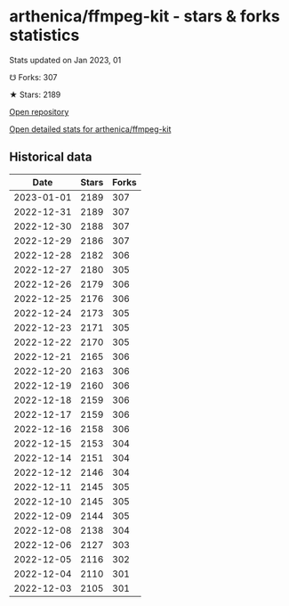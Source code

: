 # arthenica/ffmpeg-kit - stars & forks statistics

Stats updated on Jan 2023, 01

☋ Forks: 307

★ Stars: 2189

[Open repository](https://github.com/arthenica/ffmpeg-kit)

[Open detailed stats for arthenica/ffmpeg-kit](https://reviewgithub.com/rep/arthenica/ffmpeg-kit)

## Historical data
| Date | Stars | Forks |
|------|-------|-------|
| 2023-01-01 | 2189 | 307 | 
| 2022-12-31 | 2189 | 307 | 
| 2022-12-30 | 2188 | 307 | 
| 2022-12-29 | 2186 | 307 | 
| 2022-12-28 | 2182 | 306 | 
| 2022-12-27 | 2180 | 305 | 
| 2022-12-26 | 2179 | 306 | 
| 2022-12-25 | 2176 | 306 | 
| 2022-12-24 | 2173 | 305 | 
| 2022-12-23 | 2171 | 305 | 
| 2022-12-22 | 2170 | 305 | 
| 2022-12-21 | 2165 | 306 | 
| 2022-12-20 | 2163 | 306 | 
| 2022-12-19 | 2160 | 306 | 
| 2022-12-18 | 2159 | 306 | 
| 2022-12-17 | 2159 | 306 | 
| 2022-12-16 | 2158 | 306 | 
| 2022-12-15 | 2153 | 304 | 
| 2022-12-14 | 2151 | 304 | 
| 2022-12-12 | 2146 | 304 | 
| 2022-12-11 | 2145 | 305 | 
| 2022-12-10 | 2145 | 305 | 
| 2022-12-09 | 2144 | 305 | 
| 2022-12-08 | 2138 | 304 | 
| 2022-12-06 | 2127 | 303 | 
| 2022-12-05 | 2116 | 302 | 
| 2022-12-04 | 2110 | 301 | 
| 2022-12-03 | 2105 | 301 | 

